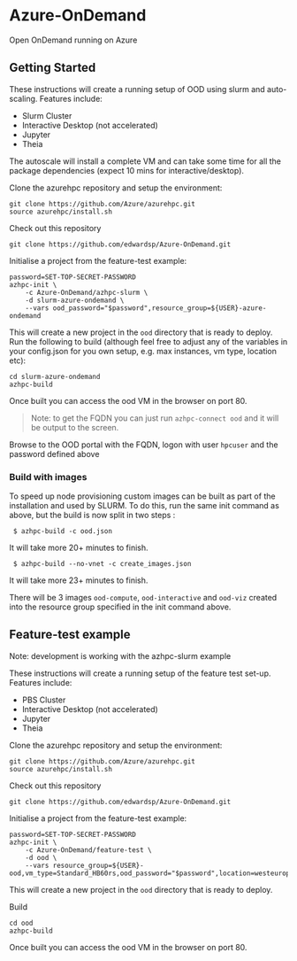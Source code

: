 # Azure-OnDemand

Open OnDemand running on Azure

## Getting Started

These instructions will create a running setup of OOD using slurm and auto-scaling.  Features include:

* Slurm Cluster
* Interactive Desktop (not accelerated)
* Jupyter
* Theia

The autoscale will install a complete VM and can take some time for all the package dependencies (expect 10 mins for interactive/desktop).

Clone the azurehpc repository and setup the environment:
 

    git clone https://github.com/Azure/azurehpc.git
    source azurehpc/install.sh

Check out this repository

    git clone https://github.com/edwardsp/Azure-OnDemand.git

Initialise a project from the feature-test example:

    password=SET-TOP-SECRET-PASSWORD
    azhpc-init \
        -c Azure-OnDemand/azhpc-slurm \
        -d slurm-azure-ondemand \
        --vars ood_password="$password",resource_group=${USER}-azure-ondemand

This will create a new project in the `ood` directory that is ready to deploy.  Run the following to build (although feel free to adjust any of the variables in your config.json for you own setup, e.g. max instances, vm type, location etc):

    cd slurm-azure-ondemand
    azhpc-build

Once built you can access the ood VM in the browser on port 80.

> Note: to get the FQDN you can just run `azhpc-connect ood` and it will be output to the screen.

Browse to the OOD portal with the FQDN, logon with user `hpcuser` and the password defined above

### Build with images
To speed up node provisioning custom images can be built as part of the installation and used by SLURM. To do this, run the same init command as above, but the build is now split in two steps :

```
 $ azhpc-build -c ood.json
```
It will take more 20+ minutes to finish.

```
 $ azhpc-build --no-vnet -c create_images.json
```
It will take more 23+ minutes to finish.

There will be 3 images `ood-compute`, `ood-interactive` and `ood-viz` created into the resource group specified in the init command above.

## Feature-test example

Note: development is working with the azhpc-slurm example

These instructions will create a running setup of the feature test set-up.  Features include:

* PBS Cluster
* Interactive Desktop (not accelerated)
* Jupyter
* Theia

Clone the azurehpc repository and setup the environment:
 

    git clone https://github.com/Azure/azurehpc.git
    source azurehpc/install.sh

Check out this repository

    git clone https://github.com/edwardsp/Azure-OnDemand.git

Initialise a project from the feature-test example:

    password=SET-TOP-SECRET-PASSWORD
    azhpc-init \
        -c Azure-OnDemand/feature-test \
        -d ood \
        --vars resource_group=${USER}-ood,vm_type=Standard_HB60rs,ood_password="$password",location=westeurope

This will create a new project in the `ood` directory that is ready to deploy.

Build

    cd ood
    azhpc-build

Once built you can access the ood VM in the browser on port 80.